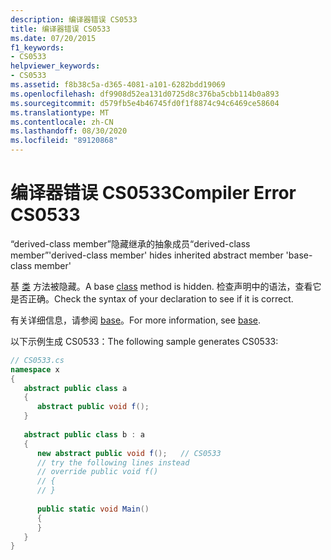 ```yaml
---
description: 编译器错误 CS0533
title: 编译器错误 CS0533
ms.date: 07/20/2015
f1_keywords:
- CS0533
helpviewer_keywords:
- CS0533
ms.assetid: f8b38c5a-d365-4081-a101-6282bdd19069
ms.openlocfilehash: df9908d52ea131d0725d8c376ba5cbb114b0a893
ms.sourcegitcommit: d579fb5e4b46745fd0f1f8874c94c6469ce58604
ms.translationtype: MT
ms.contentlocale: zh-CN
ms.lasthandoff: 08/30/2020
ms.locfileid: "89120868"
---
```

# <a name="compiler-error-cs0533"></a><span data-ttu-id="a2dd4-103">编译器错误 CS0533</span><span class="sxs-lookup"><span data-stu-id="a2dd4-103">Compiler Error CS0533</span></span>
<span data-ttu-id="a2dd4-104">“derived-class member”隐藏继承的抽象成员“derived-class member”</span><span class="sxs-lookup"><span data-stu-id="a2dd4-104">'derived-class member' hides inherited abstract member 'base-class member'</span></span>  
  
 <span data-ttu-id="a2dd4-105">基 [类](../language-reference/keywords/class.md) 方法被隐藏。</span><span class="sxs-lookup"><span data-stu-id="a2dd4-105">A base [class](../language-reference/keywords/class.md) method is hidden.</span></span> <span data-ttu-id="a2dd4-106">检查声明中的语法，查看它是否正确。</span><span class="sxs-lookup"><span data-stu-id="a2dd4-106">Check the syntax of your declaration to see if it is correct.</span></span>  
  
 <span data-ttu-id="a2dd4-107">有关详细信息，请参阅 [base](../language-reference/keywords/base.md)。</span><span class="sxs-lookup"><span data-stu-id="a2dd4-107">For more information, see [base](../language-reference/keywords/base.md).</span></span>  
  
 <span data-ttu-id="a2dd4-108">以下示例生成 CS0533：</span><span class="sxs-lookup"><span data-stu-id="a2dd4-108">The following sample generates CS0533:</span></span>  
  
```csharp  
// CS0533.cs  
namespace x  
{  
   abstract public class a  
   {  
      abstract public void f();  
   }  
  
   abstract public class b : a  
   {  
      new abstract public void f();   // CS0533  
      // try the following lines instead  
      // override public void f()  
      // {  
      // }  
  
      public static void Main()  
      {  
      }  
   }  
}  
```
